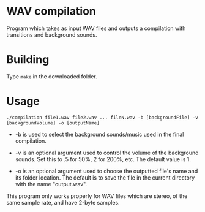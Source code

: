 # WAV compilation

Program which takes as input WAV files and outputs a compilation with transitions and background sounds.

# Building

Type `make` in the downloaded folder.

# Usage

`./compilation file1.wav file2.wav ... fileN.wav -b [backgroundFile] -v [backgroundVolume] -o [outputName]`

- -b is used to select the background sounds/music used in the final compilation. 

- -v is an optional argument used to control the volume of the background sounds. Set this to .5 for 50%, 2 for 200%, etc. The default value is 1.

- -o is an optional argument used to choose the outputted file's name and its folder location. The default is to save the file in the current directory with the name "output.wav".

This program only works properly for WAV files which are stereo, of the same sample rate, and have 2-byte samples.
